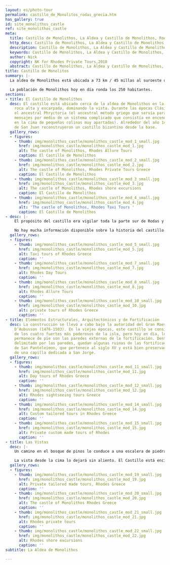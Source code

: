 ```yaml
---
layout: es/photo-tour
permalink: castillo_de_Monolitos_rodas_grecia.htm
has_gallery: true
id: site_monolithos_castle
ref: site_monolithos_castle
meta:
  title: Castillo de Monolithos, La Aldea y Castillo de Monolithos, Rodas Grecia
  http_desc: Castillo de Monolithos, La Aldea y Castillo de Monolithos, Rodas Grecia
  description: Castillo de Monolithos, La Aldea y Castillo de Monolithos, Rodas Grecia
  keywords: Castillo de Monolithos, La Aldea y Castillo de Monolithos, Rodas Grecia
  author: Nick
  copyright: NK for Rhodes Private Tours,2018
  abstract: Castillo de Monolithos, La Aldea y Castillo de Monolithos, Rodas Grecia
title: Castillo de Monolitos
summary: |-
  La aldea de Monolithos está ubicada a 73 km / 45 millas al suroeste de la ciudad de Rodas. Le debe su nombre a la enorme roca monolítica sobre la cual yace un castillo desde los tiempos de los Caballeros Hospitalarios de San Juan.

  La población de Monolithos hoy en día ronda los 250 habitantes.
sections:
- title: El Castillo de Monolithos
  desc: El castillo está ubicado cerca de la aldea de Monolithos en la cima de una
    roca alta y escarpada, dominando la vista. Durante las épocas Clásicas, existía
    el ancestral Phryctoria (el ancestral método griego que servía para transmitir
    mensajes por medio de un sistema complicado que consistía en encender antorchas
    en la cima de pequeñas colinas muy apartadas). Alrededor del año 1476, los Caballeros
    de San Juan reconstruyeron un castillo bizantino desde la base.
  gallery_rows:
  - figures:
    - thumb: img/monolithos_castle/monolithos_castle_mod_1_small.jpg
      href: img/monolithos_castle/monolithos_castle_mod_1.jpg
      alt: The castle of Monolithos, Rhodes Allure Tours
      caption: El Castillo de Monolithos
    - thumb: img/monolithos_castle/monolithos_castle_mod_2_small.jpg
      href: img/monolithos_castle/monolithos_castle_mod_2.jpg
      alt: The castle of Monolithos, Rhodes Private Tours Greece
      caption: El Castillo de Monolithos
    - thumb: img/monolithos_castle/monolithos_castle_mod_3_small.jpg
      href: img/monolithos_castle/monolithos_castle_mod_3.jpg
      alt: The castle of Monolithos, Rhodes shore excursions
      caption: El Castillo de Monolithos
    - thumb: img/monolithos_castle/monolithos_castle_mod_4_small.jpg
      href: img/monolithos_castle/monolithos_castle_mod_4.jpg
      alt: 'The castle of Monolithos, Rhodes Taxi Tours '
      caption: El Castillo de Monolithos
- desc: |-
    El propósito del castillo era vigilar toda la parte sur de Rodas y proteger a los residentes de los ataques de los piratas. El Decreto 1479 les indicó a los habitantes de la aldea de Apolakkia (a 10 km / 6 millas de Monolithos) que regresaran al castillo cuando estuvieran bajo la amenaza de ataques. Por su ubicación y excelente fortificación natural, era uno de los cuatro fuertes de Rodas, y a diferencia de los otros sitios históricos, es probable que no se haya modificado mucho a lo largo del tiempo.

    No hay mucha información disponible sobre la historia del castillo. Lógicamente, siguiendo el curso del país rodio en 1522 y la salida de los Caballeros, tuvo que haber caído en manos de los turcos. Con el debilitamiento de la piratería durante el siglo XVII, el castillo perdió su utilidad y fue siendo abandonado poco a poco.
  gallery_rows:
  - figures:
    - thumb: img/monolithos_castle/monolithos_castle_mod_5_small.jpg
      href: img/monolithos_castle/monolithos_castle_mod_5.jpg
      alt: Taxi tours of Rhodes Greece
      caption: ''
    - thumb: img/monolithos_castle/monolithos_castle_mod_7_small.jpg
      href: img/monolithos_castle/monolithos_castle_mod_7.jpg
      alt: Rhodes Day Tours
      caption: ''
    - thumb: img/monolithos_castle/monolithos_castle_mod_8_small.jpg
      href: img/monolithos_castle/monolithos_castle_mod_8.jpg
      alt: Rhodes Allure Tours
      caption: ''
    - thumb: img/monolithos_castle/monolithos_castle_mod_10_small.jpg
      href: img/monolithos_castle/monolithos_castle_mod_10.jpg
      alt: private tours of Rhodes Greece
      caption: ''
- title: Elementos Estructurales, Arquitectónicos y de Fortificación
  desc: La construcción se llevó a cabo bajo la autoridad del Gran Maestro Pierre
    D’Aubusson (1476-1503). En la viejas épocas, este castillo se consideraba uno
    de los cuatro fuertes más poderosos de la isla, pero hoy en día, lo único que
    permanece de pie son las paredes externas de la fortificación. Dentro del perímetro
    delimitado por las paredes, quedan algunas ruinas de las fortificaciones, la capilla
    de San Panteleimon, que pertenece al siglo XV y está bien preservada, y el cascarón
    de una capilla dedicada a San Jorge.
  gallery_rows:
  - figures:
    - thumb: img/monolithos_castle/monolithos_castle_mod_11_small.jpg
      href: img/monolithos_castle/monolithos_castle_mod_11.jpg
      alt: Day tours of Rhodes Greece
      caption: ''
    - thumb: img/monolithos_castle/monolithos_castle_mod_12_small.jpg
      href: img/monolithos_castle/monolithos_castle_mod_12.jpg
      alt: Rhodes sightseeing tours Greece
      caption: ''
    - thumb: img/monolithos_castle/monolithos_castle_mod_14_small.jpg
      href: img/monolithos_castle/monolithos_castle_mod_14.jpg
      alt: Custom tailored tours in Rhodes Greece
      caption: ''
    - thumb: img/monolithos_castle/monolithos_castle_mod_15_small.jpg
      href: img/monolithos_castle/monolithos_castle_mod_15.jpg
      alt: Private custom made tours of Rhodes
      caption: ''
- title: Las Vistas
  desc: |-
    Un camino en el bosque de pinos lo conduce a una escalera de piedra. Subirá por los pequeños y angostos escalones (que están calados en la piedra) hasta llegar arriba de todo, alcanzando la cima. ¡Podrá sacar su primera foto del castillo después de solo unos pocos minutos! (Tenga cuidado de no resbalarse en las piedras lisas. No use sandalias ya que hay muchas piedras y rocas desparramadas por todos lados)

    La vista desde la cima lo dejará sin aliento. El Castillo está encima de la roca en lo alto, al borde de los acantilados, ¡así que las vistas son fantásticas! Verá bosques de pino por debajo y a lo lejos, y también divisará las islas de Halki y Alimia por la costa oeste en las frías aguas turquesa del mar Egeo.
  gallery_rows:
  - figures:
    - thumb: img/monolithos_castle/monolithos_castle_mod_19_small.jpg
      href: img/monolithos_castle/monolithos_castle_mod_19.jpg
      alt: Private tailored made tours, Rhodes Greece
      caption: ''
    - thumb: img/monolithos_castle/monolithos_castle_mod_20_small.jpg
      href: img/monolithos_castle/monolithos_castle_mod_20.jpg
      alt: The castle of Monolithos Rhodes Greece
      caption: ''
    - thumb: img/monolithos_castle/monolithos_castle_mod_21_small.jpg
      href: img/monolithos_castle/monolithos_castle_mod_21.jpg
      alt: Rhodes private tours
      caption: ''
    - thumb: img/monolithos_castle/monolithos_castle_mod_22_small.jpg
      href: img/monolithos_castle/monolithos_castle_mod_22.jpg
      alt: Rhodes shore excursions
      caption: ''
subtitle: La Aldea de Monolithos

---
```

